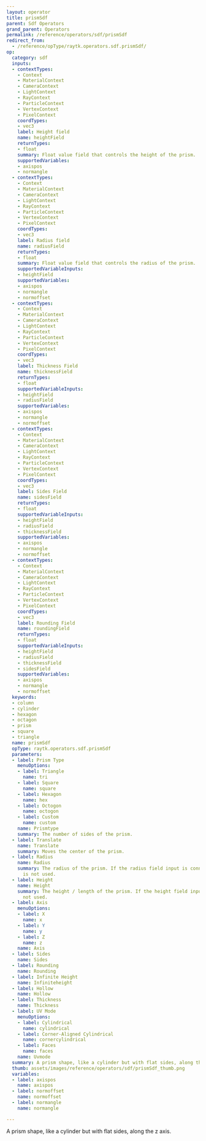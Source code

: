 ```yaml
---
layout: operator
title: prismSdf
parent: Sdf Operators
grand_parent: Operators
permalink: /reference/operators/sdf/prismSdf
redirect_from:
  - /reference/opType/raytk.operators.sdf.prismSdf/
op:
  category: sdf
  inputs:
  - contextTypes:
    - Context
    - MaterialContext
    - CameraContext
    - LightContext
    - RayContext
    - ParticleContext
    - VertexContext
    - PixelContext
    coordTypes:
    - vec3
    label: Height field
    name: heightField
    returnTypes:
    - float
    summary: Float value field that controls the height of the prism.
    supportedVariables:
    - axispos
    - normangle
  - contextTypes:
    - Context
    - MaterialContext
    - CameraContext
    - LightContext
    - RayContext
    - ParticleContext
    - VertexContext
    - PixelContext
    coordTypes:
    - vec3
    label: Radius field
    name: radiusField
    returnTypes:
    - float
    summary: Float value field that controls the radius of the prism.
    supportedVariableInputs:
    - heightField
    supportedVariables:
    - axispos
    - normangle
    - normoffset
  - contextTypes:
    - Context
    - MaterialContext
    - CameraContext
    - LightContext
    - RayContext
    - ParticleContext
    - VertexContext
    - PixelContext
    coordTypes:
    - vec3
    label: Thickness Field
    name: thicknessField
    returnTypes:
    - float
    supportedVariableInputs:
    - heightField
    - radiusField
    supportedVariables:
    - axispos
    - normangle
    - normoffset
  - contextTypes:
    - Context
    - MaterialContext
    - CameraContext
    - LightContext
    - RayContext
    - ParticleContext
    - VertexContext
    - PixelContext
    coordTypes:
    - vec3
    label: Sides Field
    name: sidesField
    returnTypes:
    - float
    supportedVariableInputs:
    - heightField
    - radiusField
    - thicknessField
    supportedVariables:
    - axispos
    - normangle
    - normoffset
  - contextTypes:
    - Context
    - MaterialContext
    - CameraContext
    - LightContext
    - RayContext
    - ParticleContext
    - VertexContext
    - PixelContext
    coordTypes:
    - vec3
    label: Rounding Field
    name: roundingField
    returnTypes:
    - float
    supportedVariableInputs:
    - heightField
    - radiusField
    - thicknessField
    - sidesField
    supportedVariables:
    - axispos
    - normangle
    - normoffset
  keywords:
  - column
  - cylinder
  - hexagon
  - octagon
  - prism
  - square
  - triangle
  name: prismSdf
  opType: raytk.operators.sdf.prismSdf
  parameters:
  - label: Prism Type
    menuOptions:
    - label: Triangle
      name: tri
    - label: Square
      name: square
    - label: Hexagon
      name: hex
    - label: Octogon
      name: octogon
    - label: Custom
      name: custom
    name: Prismtype
    summary: The number of sides of the prism.
  - label: Translate
    name: Translate
    summary: Moves the center of the prism.
  - label: Radius
    name: Radius
    summary: The radius of the prism. If the radius field input is connected, this
      is not used.
  - label: Height
    name: Height
    summary: The height / length of the prism. If the height field input, this is
      not used.
  - label: Axis
    menuOptions:
    - label: X
      name: x
    - label: Y
      name: y
    - label: Z
      name: z
    name: Axis
  - label: Sides
    name: Sides
  - label: Rounding
    name: Rounding
  - label: Infinite Height
    name: Infiniteheight
  - label: Hollow
    name: Hollow
  - label: Thickness
    name: Thickness
  - label: UV Mode
    menuOptions:
    - label: Cylindrical
      name: cylindrical
    - label: Corner-Aligned Cylindrical
      name: cornercylindrical
    - label: Faces
      name: faces
    name: Uvmode
  summary: A prism shape, like a cylinder but with flat sides, along the z axis.
  thumb: assets/images/reference/operators/sdf/prismSdf_thumb.png
  variables:
  - label: axispos
    name: axispos
  - label: normoffset
    name: normoffset
  - label: normangle
    name: normangle

---
```



A prism shape, like a cylinder but with flat sides, along the z axis.